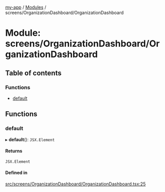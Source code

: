 [my-app](../README.md) / [Modules](../modules.md) / screens/OrganizationDashboard/OrganizationDashboard

# Module: screens/OrganizationDashboard/OrganizationDashboard

## Table of contents

### Functions

- [default](screens_OrganizationDashboard_OrganizationDashboard.md#default)

## Functions

### default

▸ **default**(): `JSX.Element`

#### Returns

`JSX.Element`

#### Defined in

[src/screens/OrganizationDashboard/OrganizationDashboard.tsx:25](https://github.com/Nitya-Pasrija/talawa-admin/blob/a743224/src/screens/OrganizationDashboard/OrganizationDashboard.tsx#L25)
